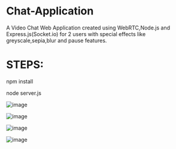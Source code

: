# Chat-Application
A Video Chat Web Application created using WebRTC,Node.js and Express.js(Socket.io) for 2 users with special effects like greyscale,sepia,blur and pause features.

# STEPS:
npm install

node server.js


![image](https://user-images.githubusercontent.com/63421456/96653500-d6fdbb00-1356-11eb-8dc6-26ff4aef03f1.png)

![image](https://user-images.githubusercontent.com/63421456/96653526-e8df5e00-1356-11eb-9484-64843c732d69.png)

![image](https://user-images.githubusercontent.com/63421456/96653547-f694e380-1356-11eb-864f-485e37b59997.png)


![image](https://user-images.githubusercontent.com/63421456/96653595-11675800-1357-11eb-9c6b-a44d4c254601.png)

